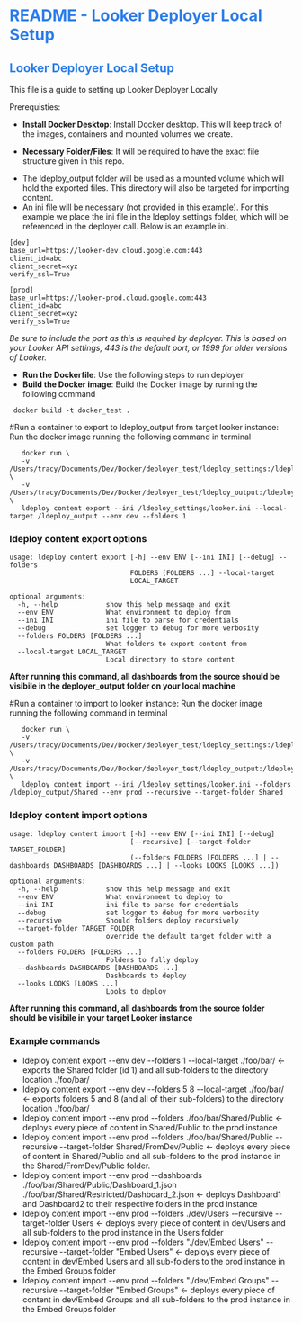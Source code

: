 <h1><span style="color:#2d7eea">README - Looker Deployer Local Setup</span></h1>

<h2><span style="color:#2d7eea">Looker Deployer Local Setup</span></h2>

This file is a guide to setting up Looker Deployer Locally

Prerequisties:

- **Install Docker Desktop**: Install Docker desktop.  This will keep track of the images, containers and mounted volumes we create.

- **Necessary Folder/Files**: It will be required to have the exact file structure given in this repo.
* The ldeploy_output folder will be used as a mounted volume which will hold the exported files.  This directory will also be targeted for importing content.
* An ini file will be necessary (not provided in this example).  For this example we place the ini file in the ldeploy_settings folder, which will be referenced in the deployer call. 
    Below is an example ini.  

```
[dev]
base_url=https://looker-dev.cloud.google.com:443
client_id=abc
client_secret=xyz
verify_ssl=True

[prod]
base_url=https://looker-prod.cloud.google.com:443
client_id=abc
client_secret=xyz
verify_ssl=True
```
*Be sure to include the port as this is required by deployer.*
*This is based on your Looker API settings, 443 is the default port, or 1999 for older versions of Looker.*


- **Run the Dockerfile**: 
Use the following steps to run deployer
- **Build the Docker image**:
Build the Docker image by running the following command
```
 docker build -t docker_test .
```

 #Run a container to export to ldeploy_output from target looker instance:
 Run the docker image running the following command in terminal
 ```
    docker run \
    -v /Users/tracy/Documents/Dev/Docker/deployer_test/ldeploy_settings:/ldeploy_settings \
    -v /Users/tracy/Documents/Dev/Docker/deployer_test/ldeploy_output:/ldeploy_output \
    ldeploy content export --ini /ldeploy_settings/looker.ini --local-target /ldeploy_output --env dev --folders 1
 ```

### ldeploy content export options
```
usage: ldeploy content export [-h] --env ENV [--ini INI] [--debug] --folders
                              FOLDERS [FOLDERS ...] --local-target
                              LOCAL_TARGET

optional arguments:
  -h, --help            show this help message and exit
  --env ENV             What environment to deploy from
  --ini INI             ini file to parse for credentials
  --debug               set logger to debug for more verbosity
  --folders FOLDERS [FOLDERS ...]
                        What folders to export content from
  --local-target LOCAL_TARGET
                        Local directory to store content
```

**After running this command, all dashboards from the source should be visibile in the deployer_output folder on your local machine**

#Run a container to import to looker instance:
 Run the docker image running the following command in terminal
 ```
    docker run \
    -v /Users/tracy/Documents/Dev/Docker/deployer_test/ldeploy_settings:/ldeploy_settings \
    -v /Users/tracy/Documents/Dev/Docker/deployer_test/ldeploy_output:/ldeploy_output \
    ldeploy content import --ini /ldeploy_settings/looker.ini --folders /ldeploy_output/Shared --env prod --recursive --target-folder Shared
 ```

### ldeploy content import options
```
usage: ldeploy content import [-h] --env ENV [--ini INI] [--debug]
                              [--recursive] [--target-folder TARGET_FOLDER]
                              (--folders FOLDERS [FOLDERS ...] | --dashboards DASHBOARDS [DASHBOARDS ...] | --looks LOOKS [LOOKS ...])

optional arguments:
  -h, --help            show this help message and exit
  --env ENV             What environment to deploy to
  --ini INI             ini file to parse for credentials
  --debug               set logger to debug for more verbosity
  --recursive           Should folders deploy recursively
  --target-folder TARGET_FOLDER
                        override the default target folder with a custom path
  --folders FOLDERS [FOLDERS ...]
                        Folders to fully deploy
  --dashboards DASHBOARDS [DASHBOARDS ...]
                        Dashboards to deploy
  --looks LOOKS [LOOKS ...]
                        Looks to deploy
```

**After running this command, all dashboards from the source folder should be visibile in your target Looker instance**

### Example commands
- ldeploy content export --env dev --folders 1 --local-target ./foo/bar/ <- exports the Shared folder (id 1) and all sub-folders to the directory location ./foo/bar/
- ldeploy content export --env dev --folders 5 8 --local-target ./foo/bar/ <- exports folders 5 and 8 (and all of their sub-folders) to the directory location ./foo/bar/
- ldeploy content import --env prod --folders ./foo/bar/Shared/Public <- deploys every piece of content in Shared/Public to the prod instance
- ldeploy content import --env prod --folders ./foo/bar/Shared/Public --recursive --target-folder Shared/FromDev/Public <- deploys every piece of content in Shared/Public and all sub-folders to the prod instance in the Shared/FromDev/Public folder.
- ldeploy content import --env prod --dashboards ./foo/bar/Shared/Public/Dashboard_1.json ./foo/bar/Shared/Restricted/Dashboard_2.json <- deploys Dashboard1 and Dashboard2 to their respective folders in the prod instance
- ldeploy content import --env prod --folders ./dev/Users --recursive --target-folder Users <- deploys every piece of content in dev/Users and all sub-folders to the prod instance in the Users folder
- ldeploy content import --env prod --folders "./dev/Embed Users" --recursive --target-folder "Embed Users" <- deploys every piece of content in dev/Embed Users and all sub-folders to the prod instance in the Embed Groups folder
- ldeploy content import --env prod --folders "./dev/Embed Groups" --recursive --target-folder "Embed Groups" <- deploys every piece of content in dev/Embed Groups and all sub-folders to the prod instance in the Embed Groups folder
